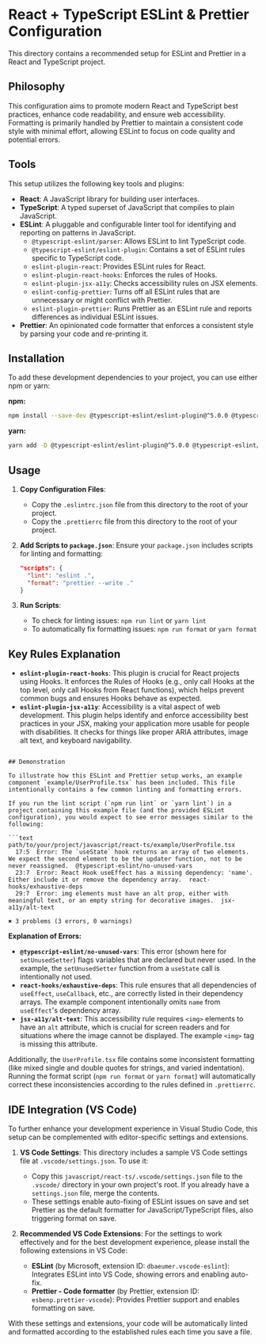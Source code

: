 # React + TypeScript ESLint & Prettier Configuration

This directory contains a recommended setup for ESLint and Prettier in a React and TypeScript project.

## Philosophy

This configuration aims to promote modern React and TypeScript best practices, enhance code readability, and ensure web accessibility. Formatting is primarily handled by Prettier to maintain a consistent code style with minimal effort, allowing ESLint to focus on code quality and potential errors.

## Tools

This setup utilizes the following key tools and plugins:

*   **React**: A JavaScript library for building user interfaces.
*   **TypeScript**: A typed superset of JavaScript that compiles to plain JavaScript.
*   **ESLint**: A pluggable and configurable linter tool for identifying and reporting on patterns in JavaScript.
    *   `@typescript-eslint/parser`: Allows ESLint to lint TypeScript code.
    *   `@typescript-eslint/eslint-plugin`: Contains a set of ESLint rules specific to TypeScript code.
    *   `eslint-plugin-react`: Provides ESLint rules for React.
    *   `eslint-plugin-react-hooks`: Enforces the rules of Hooks.
    *   `eslint-plugin-jsx-a11y`: Checks accessibility rules on JSX elements.
    *   `eslint-config-prettier`: Turns off all ESLint rules that are unnecessary or might conflict with Prettier.
    *   `eslint-plugin-prettier`: Runs Prettier as an ESLint rule and reports differences as individual ESLint issues.
*   **Prettier**: An opinionated code formatter that enforces a consistent style by parsing your code and re-printing it.

## Installation

To add these development dependencies to your project, you can use either npm or yarn:

**npm:**
```bash
npm install --save-dev @typescript-eslint/eslint-plugin@^5.0.0 @typescript-eslint/parser@^5.0.0 eslint@^8.0.0 eslint-config-prettier@^8.0.0 eslint-plugin-jsx-a11y@^6.0.0 eslint-plugin-prettier@^4.0.0 eslint-plugin-react@^7.0.0 eslint-plugin-react-hooks@^4.0.0 prettier@^2.0.0 typescript@^4.0.0
```

**yarn:**
```bash
yarn add -D @typescript-eslint/eslint-plugin@^5.0.0 @typescript-eslint/parser@^5.0.0 eslint@^8.0.0 eslint-config-prettier@^8.0.0 eslint-plugin-jsx-a11y@^6.0.0 eslint-plugin-prettier@^4.0.0 eslint-plugin-react@^7.0.0 eslint-plugin-react-hooks@^4.0.0 prettier@^2.0.0 typescript@^4.0.0
```

## Usage

1.  **Copy Configuration Files**:
    *   Copy the `.eslintrc.json` file from this directory to the root of your project.
    *   Copy the `.prettierrc` file from this directory to the root of your project.

2.  **Add Scripts to `package.json`**:
    Ensure your `package.json` includes scripts for linting and formatting:
    ```json
    "scripts": {
      "lint": "eslint .",
      "format": "prettier --write ."
    }
    ```

3.  **Run Scripts**:
    *   To check for linting issues: `npm run lint` or `yarn lint`
    *   To automatically fix formatting issues: `npm run format` or `yarn format`

## Key Rules Explanation

*   **`eslint-plugin-react-hooks`**: This plugin is crucial for React projects using Hooks. It enforces the Rules of Hooks (e.g., only call Hooks at the top level, only call Hooks from React functions), which helps prevent common bugs and ensures Hooks behave as expected.
*   **`eslint-plugin-jsx-a11y`**: Accessibility is a vital aspect of web development. This plugin helps identify and enforce accessibility best practices in your JSX, making your application more usable for people with disabilities. It checks for things like proper ARIA attributes, image alt text, and keyboard navigability.
```

## Demonstration

To illustrate how this ESLint and Prettier setup works, an example component `example/UserProfile.tsx` has been included. This file intentionally contains a few common linting and formatting errors.

If you run the lint script (`npm run lint` or `yarn lint`) in a project containing this example file (and the provided ESLint configuration), you would expect to see error messages similar to the following:

```text
path/to/your/project/javascript/react-ts/example/UserProfile.tsx
  17:5  Error: The `useState` hook returns an array of two elements. We expect the second element to be the updater function, not to be never reassigned.  @typescript-eslint/no-unused-vars
  23:7  Error: React Hook useEffect has a missing dependency: 'name'. Either include it or remove the dependency array.  react-hooks/exhaustive-deps
  29:7  Error: img elements must have an alt prop, either with meaningful text, or an empty string for decorative images.  jsx-a11y/alt-text

✖ 3 problems (3 errors, 0 warnings)
```

**Explanation of Errors:**

*   **`@typescript-eslint/no-unused-vars`**: This error (shown here for `setUnusedSetter`) flags variables that are declared but never used. In the example, the `setUnusedSetter` function from a `useState` call is intentionally not used.
*   **`react-hooks/exhaustive-deps`**: This rule ensures that all dependencies of `useEffect`, `useCallback`, etc., are correctly listed in their dependency arrays. The example component intentionally omits `name` from `useEffect`'s dependency array.
*   **`jsx-a11y/alt-text`**: This accessibility rule requires `<img>` elements to have an `alt` attribute, which is crucial for screen readers and for situations where the image cannot be displayed. The example `<img>` tag is missing this attribute.

Additionally, the `UserProfile.tsx` file contains some inconsistent formatting (like mixed single and double quotes for strings, and varied indentation). Running the format script (`npm run format` or `yarn format`) will automatically correct these inconsistencies according to the rules defined in `.prettierrc`.

## IDE Integration (VS Code)

To further enhance your development experience in Visual Studio Code, this setup can be complemented with editor-specific settings and extensions.

1.  **VS Code Settings**:
    This directory includes a sample VS Code settings file at `.vscode/settings.json`. To use it:
    *   Copy this `javascript/react-ts/.vscode/settings.json` file to the `.vscode/` directory in your own project's root. If you already have a `settings.json` file, merge the contents.
    *   These settings enable auto-fixing of ESLint issues on save and set Prettier as the default formatter for JavaScript/TypeScript files, also triggering format on save.

2.  **Recommended VS Code Extensions**:
    For the settings to work effectively and for the best development experience, please install the following extensions in VS Code:
    *   **ESLint** (by Microsoft, extension ID: `dbaeumer.vscode-eslint`): Integrates ESLint into VS Code, showing errors and enabling auto-fix.
    *   **Prettier - Code formatter** (by Prettier, extension ID: `esbenp.prettier-vscode`): Provides Prettier support and enables formatting on save.

With these settings and extensions, your code will be automatically linted and formatted according to the established rules each time you save a file.
